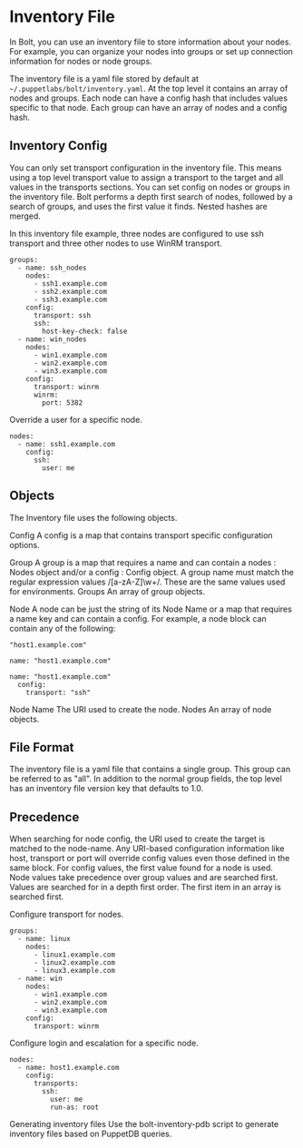 
# Inventory File

In Bolt, you can use an inventory file to store information about your nodes.
For example, you can organize your nodes into groups or set up connection
information for nodes or node groups.

The inventory file is a yaml file stored by default at
`~/.puppetlabs/bolt/inventory.yaml`. At the top level it contains an array of
nodes and groups. Each node can have a config hash that includes values
specific to that node. Each group can have an array of nodes and a config hash.

## Inventory Config

You can only set transport configuration in the inventory file. This means
using a top level transport value to assign a transport to the target and all
values in the transports sections. You can set config on nodes or groups in the
inventory file. Bolt performs a depth first search of nodes, followed by a
search of groups, and uses the first value it finds. Nested hashes are merged.

In this inventory file example, three nodes are configured to use ssh transport
and three other nodes to use WinRM transport.

```
groups:
  - name: ssh_nodes
    nodes:
      - ssh1.example.com
      - ssh2.example.com
      - ssh3.example.com
    config:
      transport: ssh
      ssh:
        host-key-check: false
  - name: win_nodes
    nodes:
      - win1.example.com
      - win2.example.com
      - win3.example.com
    config:
      transport: winrm
      winrm:
        port: 5382
```

Override a user for a specific node.

```
nodes:
  - name: ssh1.example.com
    config:
      ssh:
        user: me
```


## Objects

The Inventory file uses the following objects.

Config
A config is a map that contains transport specific configuration options.

Group
A group is a map that requires a name and can contain a nodes : Nodes object
and/or a config : Config object. A group name must match the regular expression
values /[a-zA-Z]\w+/. These are the same values used for environments.  Groups
An array of group objects.

Node
A node can be just the string of its Node Name or a map that requires a name
key and can contain a config. For example, a node block can contain any of the
following:
```
"host1.example.com"
```
```
name: "host1.example.com"
```
```
name: "host1.example.com"
  config:
    transport: "ssh"
```

Node Name
The URI used to create the node.
Nodes
An array of node objects.

## File Format
The inventory file is a yaml file that contains a single group. This group can
be referred to as "all". In addition to the normal group fields, the top level
has an inventory file version key that defaults to 1.0.


## Precedence
When searching for node config, the URI used to create the target is matched to
the node-name. Any URI-based configuration information like host, transport or
port will override config values even those defined in the same block. For
config values, the first value found for a node is used. Node values take
precedence over group values and are searched first. Values are searched for in
a depth first order. The first item in an array is searched first.

Configure transport for nodes.


```
groups:
  - name: linux
    nodes:
      - linux1.example.com
      - linux2.example.com
      - linux3.example.com
  - name: win
    nodes:
      - win1.example.com
      - win2.example.com
      - win3.example.com
    config:
      transport: winrm
```

Configure login and escalation for a specific node.

```
nodes:
  - name: host1.example.com
    config:
      transports:
        ssh:
          user: me
          run-as: root
```

Generating inventory files
Use the bolt-inventory-pdb script to generate inventory files based on PuppetDB queries.
